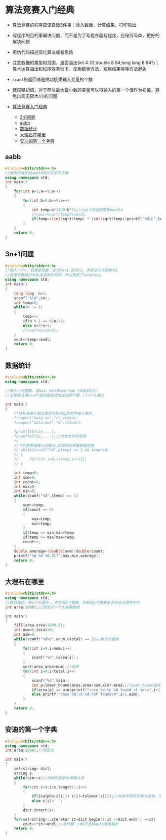 # 算法竞赛入门经典
- 算法竞赛的程序应该自做3件事：读入数据，计算结果，打印输出
- 写程序的目的事解决问题，而不是为了写程序而写程序，应保持简单，更好的解决问题
- 用伪代码描述简化算法或者思路
- 注意数据的类型和范围，是否溢出(int 4 32;double 8 64;long long 8 64?)；算术运算溢出和程序效率低下，使用数学方法，观察结果等等方法避免
- `scanf`的返回值是成功接受输入变量的个数
- 建议赋初值，对于存放最大最小数的变量可以将输入的第一个值作为初值，避免出现无限大/小的问题

- [算法竞赛入门经典](#算法竞赛入门经典)
  - [3n1问题](#3n1问题)
  - [aabb](#aabb)
  - [数据统计](#数据统计)
  - [大理石在哪里](#大理石在哪里)
  - [安迪的第一个字典](#安迪的第一个字典)

## aabb
```c++
#include<bits/stdc++.h>
//输出所有形如aabb的4位完全平方数 
using namespace std;
int main()
{
	for(int a=1;a<=9;a++)
	{
		for(int b=0;b<=9;b++)
		{
			int temp=a*1100+b*11;//sqrt的返回值是double 
			//cout<<sqrt(temp)<<endl;
			if(temp==(int)sqrt(temp) * (int)sqrt(temp))printf("%d\n",temp);
		}
	}
	return 0;
}
```

## 3n+1问题
```c++
#include<bits/stdc++.h>
//输入一个n，若其是奇数，变为3n+1,否则÷2，求经过几次变换为1 
//这里当数据过大会出溢出的风险，所以换成了longlong
using namespace std;
int main()
{
	long long  n=1;
	scanf("%ld",&n);
	int temp=0;
	while(n != 1)
	{
		temp++;
		if(n % 2 == 0)n/=2;
		else n=3*n+1;
		//cout<<n<<endl;
	}
	cout<<temp<<endl;
	return 0;
}
```

## 数据统计
```c++
#include<bits/stdc++.h>
using namespace std;

//输入一行整数，求max。min和average（保留后3位） 
//主要是注意scanf返回值是读取成功的个数，ctrl+z退出

int main()
{
    /*将标准输入输出重定向到对应的文件输入输出
    freopen("data.in","r",stdin);
    freopen("data.out","w",stdout);

    fprintf(&file,...);
    fscanf(&file,....);//文本文件的读写
    */
    //下列是多组输入的情况,后续代码得重新赋初值
    // while(scnaf("%d",&temp) == 1 && temp!=0)
    // {
    //     for(int i=0;i<temp;i++){};
    // }

	int temp=0;
	int sum=0;
	int count=0;
	int max=0;
	int min=0;
	while(scanf("%d",&temp) == 1)
	{
		sum+=temp;
		if(count == 0)
		{
			max=temp;
			min=temp;
		}
		if(temp <= min)min=temp;
		if(temp >= max)max=temp;
		count++;
	}
	double average=(double)sum/(double)count;
	printf("%d %d %0.3lf",max,min,average);
	return 0;
}
```

## 大理石在哪里
```c++
#include<bits/stdc++.h>
using namespace std;
//题目描述，有n个大理石 ，然后有q个整数，判断这q个整数是否在给出得序列中
int area[1000];//预定义一个大容量数组

int main()
{
	fill(area,area+1000,0);
	int num=0,total=0;
	int aim=0;
	while(scanf("%d%d",&num,&total) == 2)//输入的数据
	{
		for(int i=0;i<num;i++)
		{
			scanf("%d",&area[i]);
		}
		sort(area,area+num);//排序
		for(int i=0;i<total;i++)
		{
			scanf("%d",&aim);
			int p=lower_bound(area,area+num,aim)-area;//lower_bound是在升序中，找到第一个大于或等于aim的数，返回对应的地址，再减去第0个的地址就变成了偏移量
			if(area[p] == aim)printf("case %d:\n %d found at %d\n",i+1,aim,p+1);
			else printf("case %d:\n %d not found\n",i+1,aim);
		}
	}
	return 0;
}
```

## 安迪的第一个字典
```c++
#include<bits/stdc++.h>
using namespace std;
int area[1000];//预定义 

int main()
{
	set<string> dict;
	string s;
	while(cin>>s)//持续的读取标准输入流
	{
		for(int i=0;i<s.length();i++)
		{
			if(isalpha(s[i])) s[i]=tolower(s[i]);//将非字母字符转为空格，字母字符转为小写
			else s[i]=' ';
		}
		dict.insert(s);
	}
	for(set<string>::iterator it=dict.begin();it !=dict.end(); ++it)
		cout<<*it<<endl;//迭代器，c98不支持auto智能指针
	return 0;
}
```
